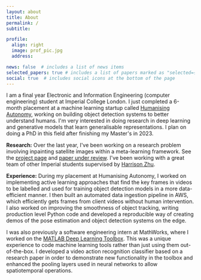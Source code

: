 ```yaml
---
layout: about
title: About
permalink: /
subtitle:

profile:
  align: right
  image: prof_pic.jpg
  address:

news: false  # includes a list of news items
selected_papers: true # includes a list of papers marked as "selected={true}"
social: true  # includes social icons at the bottom of the page
---
```


I am a final year Electronic and Information Engineering (computer engineering) student at Imperial College London. I just completed a 6-month placement at a machine learning startup called [Humanising Autonomy](https://humanisingautonomy.com/), working on building object detection systems to better understand humans. I'm very interested in doing research in deep learning and generative models that learn generalisable representations. I plan on doing a PhD in this field after finishing my Master's in 2023.

**Research:** Over the last year, I've been working on a research problem involving inpainting satellite images within a meta-learning framework. See the [project page](/projects/convnp/) and [paper under review](https://arxiv.org/abs/2205.12407). I've been working with a great team of other Imperial students supervised by [Harrison Zhu](https://harrisonzhu508.github.io/).

**Experience:** During my placement at Humanising Autonomy, I worked on implementing active learning approaches that find the key frames in videos to be labelled and used for training object detection models in a more data-efficient manner. I then built an automated data ingestion pipeline in AWS, which efficiently gets frames from client videos without human intervention. I also worked on improving the smoothness of object tracking, writing production level Python code and developed a reproducible way of creating demos of the pose estimation and object detection systems on the edge.

I was also previously a software engineering intern at MathWorks, where I worked on the [MATLAB Deep Learning Toolbox](https://uk.mathworks.com/products/deep-learning.html). This was a unique experience to code machine learning tools rather than just using them out-of-the-box. I developed a video action recognition classifier based on a research paper in order to demonstrate new functionality in the toolbox and enhanced the pooling layers used in neural networks to allow spatiotemporal operations. 


<!-- Write your biography here. Tell the world about yourself. Link to your favorite [subreddit](http://reddit.com). You can put a picture in, too. The code is already in, just name your picture `prof_pic.jpg` and put it in the `img/` folder.

Put your address / P.O. box / other info right below your picture. You can also disable any these elements by editing `profile` property of the YAML header of your `_pages/about.md`. Edit `_bibliography/papers.bib` and Jekyll will render your [publications page](/al-folio/publications/) automatically.

Link to your social media connections, too. This theme is set up to use [Font Awesome icons](http://fortawesome.github.io/Font-Awesome/) and [Academicons](https://jpswalsh.github.io/academicons/), like the ones below. Add your Facebook, Twitter, LinkedIn, Google Scholar, or just disable all of them. -->

